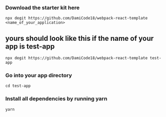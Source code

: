 ### Download the starter kit here

```
npx degit https://github.com/DamiCode18/webpack-react-template <name_of_your_application>
```

## yours should look like this if the name of your app is test-app

```
npx degit https://github.com/DamiCode18/webpack-react-template test-app
```

### Go into your app directory

```
cd test-app
```

### Install all dependencies by running yarn

```
yarn
```
